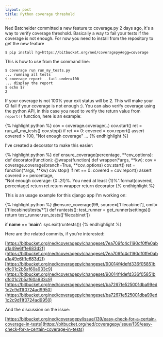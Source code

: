 ```yaml
---
layout: post
title: Python coverage threshold
---
```


Ned Batchelder committed a new feature to coverage.py 2 days ago, it's a way to verify coverage threshold. Basically a way to fail your tests if the coverage is not enough.
For now you need to install from the repository to get the new feature

    $ pip install hg+https://bitbucket.org/ned/coveragepy#egg=coverage

This is how to use from the command line:

    $ coverage run run_my_tests.py 
    ... running all tests
    $ coverage report --fail-under=100
    ... display the report
    $ echo $?
    2

If your coverage is not 100% your exit status will be 2. This will make your CI fail if your coverage is not enough :).
You can also verify coverage using the python API, in this case you need to verify the return value from `report()` function, here is an example:

{% highlight python %}
cov = coverage.coverage(..)
cov.start()
ret = run_all_my_tests()
cov.stop()
if ret == 0:
    covered = cov.report()
    assert covered > 100, "Not enough coverage"
...
{% endhighlight %}

I've created a decorator to make this easier:

{% highlight python %}
def ensure_coverage(percentage, **cov_options):
    def decorator(function):
        @wraps(function)
        def wrapper(*args, **kw):
            cov = coverage.coverage(branch=True, **cov_options)
            cov.start()
            ret = function(*args, **kw)
            cov.stop()
            if ret == 0:
                covered = cov.report()
                assert covered >= percentage, \
                    "Not enough coverage: {0:.2f}%. You need at least {1}%".format(covered, percentage)
            return ret
        return wrapper
    return decorator
{% endhighlight %}

This is an usage example for this django app I'm working on:

{% highlight python %}
@ensure_coverage(99, source=['filecabinet'], omit=['filecabinet/tests/*'])
def runtests():
    test_runner = get_runner(settings)()
    return test_runner.run_tests(['filecabinet'])

if __name__ == '__main__':
    sys.exit(runtests())
{% endhighlight %}

Here are the related commits, if you're interested:

[https://bitbucket.org/ned/coveragepy/changeset/7ea709fc4c1190cf0ffe0aba1a49e6fffe683d2f](https://bitbucket.org/ned/coveragepy/changeset/7ea709fc4c1190cf0ffe0aba1a49e6fffe683d2f)
[https://bitbucket.org/ned/coveragepy/changeset/90014f4defd336f05851bdfc01c2b5af60a933c9](https://bitbucket.org/ned/coveragepy/changeset/90014f4defd336f05851bdfc01c2b5af60a933c9)
[https://bitbucket.org/ned/coveragepy/changeset/ba7267fe525001dba99ed1c2c9d11f0724ad9950](https://bitbucket.org/ned/coveragepy/changeset/ba7267fe525001dba99ed1c2c9d11f0724ad9950)

And the discussion on the issue:

[https://bitbucket.org/ned/coveragepy/issue/139/easy-check-for-a-certain-coverage-in-tests](https://bitbucket.org/ned/coveragepy/issue/139/easy-check-for-a-certain-coverage-in-tests)
